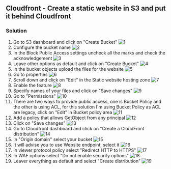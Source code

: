 ## Cloudfront - Create a static website in S3 and put it behind Cloudfront

### Solution

1. Go to S3 dashboard and click on "Create Bucket" ![1](images/1.png)
2. Configure the bucket name ![2](images/2.png)
3. In the Block Public Access settings uncheck all the marks and check the acknowledgement ![3](images/3.png)
4. Leave other options as default and click on "Create Bucket" ![4](images/4.png)
5. In the bucket objects upload the files for the website ![5](images/5.png)
6. Go to properties ![6](images/6.png)
7. Scroll down and click on "Edit" in the Static website hosting zone ![7](images/7.png)
8. Enable the feature ![8](images/8.png)
9. Specify names of your files and click on "Save changes" ![9](images/9.png)
10. Go to "Permissions" ![10](images/10.png)
11. There are two ways to provide public access, one is Bucket Policy and the other is using ACL, for this solution I'm using Bucket Policy as ACL are legacy, click on "Edit" in Bucket policy area ![11](images/11.png)
12. Add a policy that allows GetObject from any principal ![12](images/12.png)
13. Click on "Save changes" ![13](images/13.png)
14. Go to Cloudfront dashboard and click on "Create a CloudFront distribution" ![14](images/14.png)
15. In "Origin domain" select your bucket ![15](images/15.png)
16. It will advise you to use Website endpoint, select it ![16](images/16.png)
17. In viewer protocol policy select "Redirect HTTP to HTTPS" ![17](images/17.png)
18. In WAF options select "Do not enable security options" ![18](images/18.png)
19. Leaver everything as default and select "Create distribution" ![19](images/19.png)